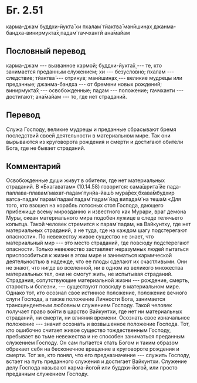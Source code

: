 # Бг. 2.51

карма-джам̇ буддхи-йукта̄ хи пхалам̇ тйактва̄ манӣшин̣ах̣
джанма-бандха-винирмукта̄х̣ падам̇ гаччхантй ана̄майам

## Пословный перевод

карма-джам --- вызванное кармой; буддхи-йукта̄х̣ --- те, кто занимается
преданным служением; хи --- безусловно; пхалам --- следствие; тйактва̄
--- отринув; манӣшин̣ах̣ --- великие мудрецы или преданные; джанма-бандха
--- от бремени новых рождений; винирмукта̄х̣ --- освобожденные; падам ---
положение; гаччханти --- достигают; ана̄майам --- то, где нет страданий.

## Перевод

Служа Господу, великие мудрецы и преданные сбрасывают бремя последствий
своей деятельности в материальном мире. Так они вырываются из
круговорота рождения и смерти и достигают обители Бога, где не бывает
страданий.

## Комментарий

Освобожденные души живут в обители, где нет материальных страданий. В
«Бхагаватам» (10.14.58) говорится: сама̄шрита̄ йе пада-паллава-плавам̇
махат-падам̇ пун̣йа-йаш́о мура̄рех̣ бхава̄мбудхир ватса-падам̇ парам̇ падам̇
падам̇ падам̇ йад випада̄м̇ на теша̄м «Для того, кто взошел на корабль
лотосных стоп Господа, дающего прибежище всему мирозданию и известного
как Мурари, враг демона Муры, океан материального мира подобен лужице в
следе телячьего копытца. Такой человек стремится к парам̇ падам, на
Вайкунтху, где нет материальных страданий, а не туда, где на каждом шагу
подстерегают опасности». По невежеству живое существо не знает, что
материальный мир --- это место страданий, где повсюду подстерегают
опасности. Только невежество заставляет неразумных людей пытаться
приспособиться к жизни в этом мире и заниматься кармической
деятельностью в надежде, что ее плоды сделают их счастливыми. Они не
знают, что нигде во вселенной, ни в одном из великого множества
материальных тел, они не смогут жить, не испытывая страданий. Страдания,
сопутствующие материальной жизни --- рождение, смерть, старость и
болезни, --- существуют повсюду в материальном мире. Однако тот, кто
осознал свое истинное положение, положение вечного слуги Господа, а
также положение Личности Бога, занимается трансцендентным любовным
служением Господу. Такой человек получает право войти в царство
Вайкунтхи, где нет ни материальных страданий, ни смерти, ни влияния
времени. Осознать свое изначальное положение --- значит осознать и
возвышенное положение Господа. Тот, кто ошибочно считает живое существо
тождественным Господу, пребывает во тьме невежества и не способен
заниматься преданным служением Господу. Он сам пытается стать Богом и
таким образом обрекает себя на бесконечное вращение в круговороте
рождения и смерти. Тот же, кто понял, что его предназначение --- служить
Господу, встает на путь преданного служения и достигает Вайкунтхи.
Служение делу Господа называют карма-йогой или буддхи-йогой, или просто
преданным служением Господу.
